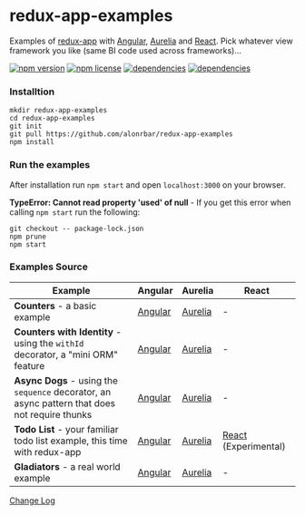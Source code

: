 # redux-app-examples

Examples of [redux-app](https://github.com/alonrbar/redux-app) with [Angular](https://angular.io), [Aurelia](http://aurelia.io/) and [React](https://reactjs.org/). Pick whatever view framework you like (same BI code used across frameworks)...

[![npm version](https://img.shields.io/npm/v/redux-app-examples.svg)](https://www.npmjs.com/package/redux-app-examples)
[![npm license](https://img.shields.io/npm/l/redux-app-examples.svg)](https://www.npmjs.com/package/redux-app-examples)
[![dependencies](https://david-dm.org/alonrbar/redux-app-examples.svg)](https://github.com/alonrbar/redux-app-examples)
[![dependencies](https://david-dm.org/alonrbar/redux-app-examples/dev-status.svg)](https://github.com/alonrbar/redux-app-examples)

### Installtion

```shell
mkdir redux-app-examples
cd redux-app-examples
git init
git pull https://github.com/alonrbar/redux-app-examples
npm install
```

### Run the examples

After installation run `npm start` and open `localhost:3000` on your browser.

**TypeError: Cannot read property 'used' of null** - If you get this error when calling `npm start` run the following:

```shell
git checkout -- package-lock.json
npm prune
npm start
```

### Examples Source

| Example | Angular | Aurelia | React |
|---------|---------|---------|-------|
| **Counters** - a basic example | [Angular][angular-counters] | [Aurelia][aurelia-counters] | - |
| **Counters with Identity** - using the `withId` decorator, a "mini ORM" feature | [Angular][angular-withId] | [Aurelia][aurelia-withId] | - |
| **Async Dogs** - using the `sequence` decorator, an async pattern that does not require thunks | [Angular][angular-sequence] | [Aurelia][aurelia-sequence] | - |
| **Todo List** - your familiar todo list example, this time with redux-app | [Angular][angular-todo] | [Aurelia][aurelia-todo] | [React][react-todo] (Experimental) |
| **Gladiators** - a real world example | [Angular][angular-gladiators] | [Aurelia][aurelia-gladiators] | - |

[Change Log](https://github.com/alonrbar/redux-app-examples/blob/master/CHANGELOG.md)

  [angular-counters]: https://github.com/alonrbar/redux-app-examples/tree/master/src/angular/counters
  [aurelia-counters]: https://github.com/alonrbar/redux-app-examples/tree/master/src/aurelia/counters
  [angular-withId]: https://github.com/alonrbar/redux-app-examples/tree/master/src/angular/withId
  [aurelia-withId]: https://github.com/alonrbar/redux-app-examples/tree/master/src/aurelia/withId
  [angular-sequence]: https://github.com/alonrbar/redux-app-examples/tree/master/src/angular/sequence
  [aurelia-sequence]: https://github.com/alonrbar/redux-app-examples/tree/master/src/aurelia/sequence
  [angular-todo]: https://github.com/alonrbar/redux-app-examples/tree/master/src/angular/todo
  [aurelia-todo]: https://github.com/alonrbar/redux-app-examples/tree/master/src/aurelia/todo
  [react-todo]: https://github.com/alonrbar/redux-app-examples/tree/master/src/react/todo
  [angular-gladiators]: https://github.com/alonrbar/redux-app-examples/tree/master/src/angular/gladiators
  [aurelia-gladiators]: https://github.com/alonrbar/redux-app-examples/tree/master/src/aurelia/gladiators